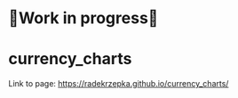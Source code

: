 # 🚧Work in progress🚧
# currency_charts
Link to page: https://radekrzepka.github.io/currency_charts/
